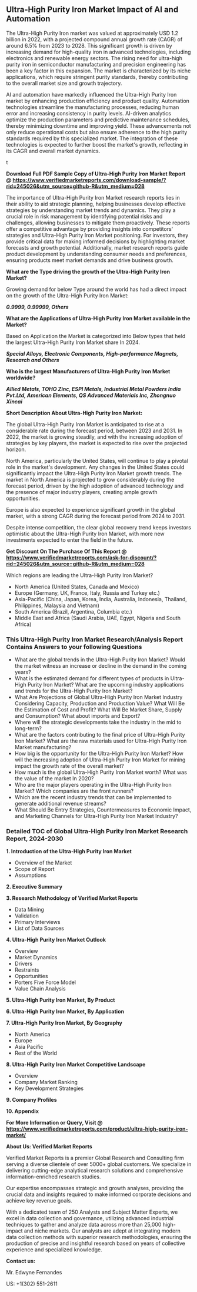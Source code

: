 <h2>Ultra-High Purity Iron Market Impact of AI and Automation</h2><p>The Ultra-High Purity Iron market was valued at approximately USD 1.2 billion in 2022, with a projected compound annual growth rate (CAGR) of around 6.5% from 2023 to 2028. This significant growth is driven by increasing demand for high-quality iron in advanced technologies, including electronics and renewable energy sectors. The rising need for ultra-high purity iron in semiconductor manufacturing and precision engineering has been a key factor in this expansion. The market is characterized by its niche applications, which require stringent purity standards, thereby contributing to the overall market size and growth trajectory.</p><p>AI and automation have markedly influenced the Ultra-High Purity Iron market by enhancing production efficiency and product quality. Automation technologies streamline the manufacturing processes, reducing human error and increasing consistency in purity levels. AI-driven analytics optimize the production parameters and predictive maintenance schedules, thereby minimizing downtime and improving yield. These advancements not only reduce operational costs but also ensure adherence to the high purity standards required by this specialized market. The integration of these technologies is expected to further boost the market's growth, reflecting in its CAGR and overall market dynamics.</p>t</p><p id="" class=""><strong>Download Full PDF Sample Copy of Ultra-High Purity Iron Market Report @ <a href="https://www.verifiedmarketreports.com/download-sample/?rid=245026&utm_source=github-R&utm_medium=028" target="_blank">https://www.verifiedmarketreports.com/download-sample/?rid=245026&utm_source=github-R&utm_medium=028</a></strong></p><p>The importance of&nbsp;Ultra-High Purity Iron Market research reports lies in their ability to aid strategic planning, helping businesses develop effective strategies by understanding market trends and dynamics. They play a crucial role in risk management by identifying potential risks and challenges, allowing businesses to mitigate them proactively. These reports offer a competitive advantage by providing insights into competitors' strategies and Ultra-High Purity Iron Market positioning. For investors, they provide critical data for making informed decisions by highlighting market forecasts and growth potential. Additionally, market research reports guide product development by understanding consumer needs and preferences, ensuring products meet market demands and drive business growth.</p><p><strong>What are the&nbsp;Type driving the growth of the Ultra-High Purity Iron Market?</strong></p><p id="" class="">Growing demand for below Type around the world has had a direct impact on the growth of the Ultra-High Purity Iron Market:</p><em><strong>0.9999, 0.99999, Others</strong></em></p><strong>What are the&nbsp;Applications&nbsp;of Ultra-High Purity Iron Market available in the Market?</strong></p><p id="" class="">Based on Application the Market is categorized into Below types that held the largest Ultra-High Purity Iron Market share In 2024.</p><em><strong>Special Alloys, Electronic Components, High-performance Magnets, Research and Others</strong></em></p><strong>Who is the largest Manufacturers of Ultra-High Purity Iron Market worldwide?</strong></p><p><em><strong>Allied Metals, TOHO Zinc, ESPI Metals, Industrial Metal Powders India Pvt.Ltd, American Elements, QS Advanced Materials Inc, Zhongnuo Xincai</strong></em></p><p id="" class=""><strong>Short Description About Ultra-High Purity Iron Market:</strong></p><p>The global Ultra-High Purity Iron Market is anticipated to rise at a considerable rate during the forecast period, between 2023 and 2031. In 2022, the market is growing steadily, and with the increasing adoption of strategies by key players, the market is expected to rise over the projected horizon.</p><p>North America, particularly the United States, will continue to play a pivotal role in the market's development. Any changes in the United States could significantly impact the Ultra-High Purity Iron Market growth trends. The market in North America is projected to grow considerably during the forecast period, driven by the high adoption of advanced technology and the presence of major industry players, creating ample growth opportunities.</p><p>Europe is also expected to experience significant growth in the global market, with a strong CAGR during the forecast period from 2024 to 2031.</p><p>Despite intense competition, the clear global recovery trend keeps investors optimistic about the Ultra-High Purity Iron Market, with more new investments expected to enter the field in the future.</p><p id="" class=""><strong>Get Discount On The Purchase Of This Report @ <a href="https://www.verifiedmarketreports.com/ask-for-discount/?rid=245026&utm_source=github-R&utm_medium=028" target="_blank">https://www.verifiedmarketreports.com/ask-for-discount/?rid=245026&utm_source=github-R&utm_medium=028</a></strong></p>Which regions are leading the Ultra-High Purity Iron Market?</p><ul><li>North America (United States, Canada and Mexico)</li><li>Europe (Germany, UK, France, Italy, Russia and Turkey etc.)</li><li>Asia-Pacific (China, Japan, Korea, India, Australia, Indonesia, Thailand, Philippines, Malaysia and Vietnam)</li><li>South America (Brazil, Argentina, Columbia etc.)</li><li>Middle East and Africa (Saudi Arabia, UAE, Egypt, Nigeria and South Africa)</li></ul><h3 id="" class="">This Ultra-High Purity Iron Market Research/Analysis Report Contains Answers to your following Questions</h3><ul><li>What are the global trends in the Ultra-High Purity Iron Market? Would the market witness an increase or decline in the demand in the coming years?</li><li>What is the estimated demand for different types of products in Ultra-High Purity Iron Market? What are the upcoming industry applications and trends for the Ultra-High Purity Iron Market?</li><li>What Are Projections of Global Ultra-High Purity Iron Market Industry Considering Capacity, Production and Production Value? What Will Be the Estimation of Cost and Profit? What Will Be Market Share, Supply and Consumption? What about imports and Export?</li><li>Where will the strategic developments take the industry in the mid to long-term?</li><li>What are the factors contributing to the final price of Ultra-High Purity Iron Market? What are the raw materials used for Ultra-High Purity Iron Market manufacturing?</li><li>How big is the opportunity for the Ultra-High Purity Iron Market? How will the increasing adoption of Ultra-High Purity Iron Market for mining impact the growth rate of the overall market?</li><li>How much is the global Ultra-High Purity Iron Market worth? What was the value of the market In 2020?</li><li>Who are the major players operating in the Ultra-High Purity Iron Market? Which companies are the front runners?</li><li>Which are the recent industry trends that can be implemented to generate additional revenue streams?</li><li>What Should Be Entry Strategies, Countermeasures to Economic Impact, and Marketing Channels for Ultra-High Purity Iron Market Industry?</li></ul><h3 id="" class="">Detailed TOC of Global Ultra-High Purity Iron Market Research Report, 2024-2030</h3><p id="" class=""><strong>1. Introduction of the Ultra-High Purity Iron Market</strong></p><ul><li>Overview of the Market</li><li>Scope of Report</li><li>Assumptions</li></ul><p id="" class=""><strong>2. Executive Summary</strong></p><p id="" class=""><strong>3. Research Methodology of Verified Market Reports</strong></p><ul><li>Data Mining</li><li>Validation</li><li>Primary Interviews</li><li>List of Data Sources</li></ul><p id="" class=""><strong>4. Ultra-High Purity Iron Market Outlook</strong></p><ul><li>Overview</li><li>Market Dynamics</li><li>Drivers</li><li>Restraints</li><li>Opportunities</li><li>Porters Five Force Model</li><li>Value Chain Analysis</li></ul><p id="" class=""><strong>5. Ultra-High Purity Iron Market, By Product</strong></p><p id="" class=""><strong>6. Ultra-High Purity Iron Market, By Application</strong></p><p id="" class=""><strong>7. Ultra-High Purity Iron Market, By Geography</strong></p><ul><li>North America</li><li>Europe</li><li>Asia Pacific</li><li>Rest of the World</li></ul><p id="" class=""><strong>8. Ultra-High Purity Iron Market Competitive Landscape</strong></p><ul><li>Overview</li><li>Company Market Ranking</li><li>Key Development Strategies</li></ul><p id="" class=""><strong>9. Company Profiles</strong></p><p id="" class=""><strong>10. Appendix</strong></p><p id="" class=""><strong>For More Information or Query, Visit @ <a href="https://www.verifiedmarketreports.com/product/ultra-high-purity-iron-market/" target="_blank">https://www.verifiedmarketreports.com/product/ultra-high-purity-iron-market/</a></strong></p><p id="" class=""><strong>About Us: Verified Market Reports</strong></p><p id="" class="">Verified Market Reports is a premier Global Research and Consulting firm serving a diverse clientele of over 5000+ global customers. We specialize in delivering cutting-edge analytical research solutions and comprehensive information-enriched research studies.</p><p id="" class="">Our expertise encompasses strategic and growth analyses, providing the crucial data and insights required to make informed corporate decisions and achieve key revenue goals.</p><p id="" class="">With a dedicated team of 250 Analysts and Subject Matter Experts, we excel in data collection and governance, utilizing advanced industrial techniques to gather and analyze data across more than 25,000 high-impact and niche markets. Our analysts are adept at integrating modern data collection methods with superior research methodologies, ensuring the production of precise and insightful research based on years of collective experience and specialized knowledge.</p><p id="" class=""><strong>Contact us:</strong></p><p id="" class="">Mr. Edwyne Fernandes</p><p id="" class="">US: +1(302) 551-2611</p>